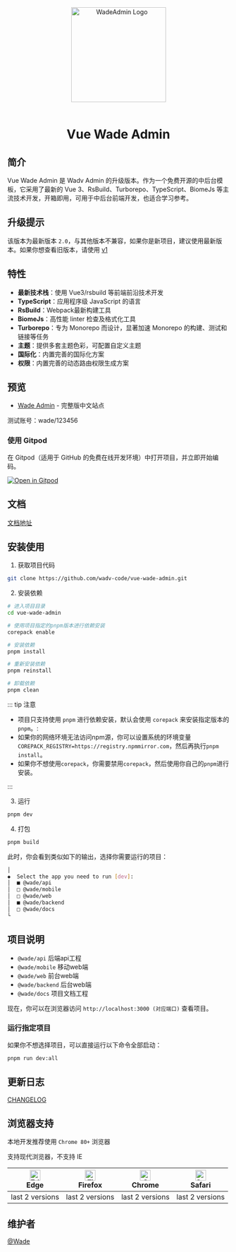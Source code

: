 <div align="center">
  <a href="https://github.com/wadv-code/vue-wade-admin">
    <img alt="WadeAdmin Logo" width="215" src="http://nm.hzwima.com:8100/docs/dog.svg">
  </a>
  <br>
  <br>

<!-- [![license](http://nm.hzwima.com:8100/docs/dog.svg)](LICENSE) -->

  <h1>Vue Wade Admin</h1>
</div>

<!-- [![Quality Gate Status](https://sonarcloud.io/api/project_badges/measure?project=wadejs_vue-wade-admin&metric=alert_status)](https://sonarcloud.io/summary/new_code?id=wadejs_vue-wade-admin) ![codeql](https://github.com/wadejs/vue-wade-admin/actions/workflows/codeql.yml/badge.svg) ![build](https://github.com/wadejs/vue-wade-admin/actions/workflows/build.yml/badge.svg) ![ci](https://github.com/wadejs/vue-wade-admin/actions/workflows/ci.yml/badge.svg) ![deploy](https://github.com/wadejs/vue-wade-admin/actions/workflows/deploy.yml/badge.svg) -->

## 简介

Vue Wade Admin 是 Wadv Admin 的升级版本。作为一个免费开源的中后台模板，它采用了最新的 Vue 3、RsBuild、Turborepo、TypeScript、BiomeJs 等主流技术开发，开箱即用，可用于中后台前端开发，也适合学习参考。

## 升级提示

该版本为最新版本 `2.0`，与其他版本不兼容，如果你是新项目，建议使用最新版本。如果你想查看旧版本，请使用 [v1](https://github.com/wadv-code/wadv-admin)

## 特性

- **最新技术栈**：使用 Vue3/rsbuild 等前端前沿技术开发
- **TypeScript**：应用程序级 JavaScript 的语言
- **RsBuild**：Webpack最新构建工具
- **BiomeJs**：高性能 linter 检查及格式化工具
- **Turborepo**：专为‌ Monorepo 而设计，显著加速 Monorepo 的构建、测试和链接等任务‌
- **主题**：提供多套主题色彩，可配置自定义主题
- **国际化**：内置完善的国际化方案
- **权限**：内置完善的动态路由权限生成方案

## 预览

- [Wade Admin](https://wade.pro/) - 完整版中文站点

测试账号：wade/123456

<!-- <div align="center">
  <img alt="WadeAdmin Logo" width="100%" src="https://anncwb.github.io/anncwb/images/preview1.png">
  <img alt="WadeAdmin Logo" width="100%" src="https://anncwb.github.io/anncwb/images/preview2.png">
  <img alt="WadeAdmin Logo" width="100%" src="https://anncwb.github.io/anncwb/images/preview3.png">
</div> -->

### 使用 Gitpod

在 Gitpod（适用于 GitHub 的免费在线开发环境）中打开项目，并立即开始编码。

[![Open in Gitpod](https://gitpod.io/button/open-in-gitpod.svg)](https://gitpod.io/#https://github.com/wadv-code/vue-wade-admin)

## 文档

[文档地址](https://doc.wade.pro/)

## 安装使用

1. 获取项目代码

```bash
git clone https://github.com/wadv-code/vue-wade-admin.git
```

2. 安装依赖

```bash
# 进入项目目录
cd vue-wade-admin

# 使用项目指定的pnpm版本进行依赖安装
corepack enable

# 安装依赖
pnpm install

# 重新安装依赖
pnpm reinstall

# 卸载依赖
pnpm clean
```

::: tip 注意

- 项目只支持使用 `pnpm` 进行依赖安装，默认会使用 `corepack` 来安装指定版本的 `pnpm`。:
- 如果你的网络环境无法访问npm源，你可以设置系统的环境变量`COREPACK_REGISTRY=https://registry.npmmirror.com`，然后再执行`pnpm install`。
- 如果你不想使用`corepack`，你需要禁用`corepack`，然后使用你自己的`pnpm`进行安装。

:::

3. 运行

```bash
pnpm dev
```

4. 打包

```bash
pnpm build
```

此时，你会看到类似如下的输出，选择你需要运行的项目：

```bash
│
◆  Select the app you need to run [dev]:
│  ■ @wade/api
│  □ @wade/mobile
│  □ @wade/web
│  ■ @wade/backend
│  □ @wade/docs
└
```

## 项目说明

- `@wade/api` 后端api工程
- `@wade/mobile` 移动web端
- `@wade/web` 前台web端
- `@wade/backend` 后台web端
- `@wade/docs` 项目文档工程

现在，你可以在浏览器访问 `http://localhost:3000 (对应端口)` 查看项目。

### 运行指定项目

如果你不想选择项目，可以直接运行以下命令全部启动：

```bash
pnpm run dev:all
```

## 更新日志

[CHANGELOG](https://github.com/wadv-code/vue-wade-admin/releases)

<!-- ## 如何贡献

非常欢迎你的加入！[提一个 Issue](https://github.com/wadv-code/vue-wade-admin/issues/new/choose) 或者提交一个 Pull Request。

**Pull Request 流程：**

1. Fork 代码
2. 创建自己的分支：`git checkout -b feature/xxxx`
3. 提交你的修改：`git commit -am 'feat(function): add xxxxx'`
4. 推送您的分支：`git push origin feature/xxxx`
5. 提交 `pull request` -->

<!-- ## Git 贡献提交规范

参考 [vue](https://github.com/vuejs/vue/blob/dev/.github/COMMIT_CONVENTION.md) 规范 ([Angular](https://github.com/conventional-changelog/conventional-changelog/tree/master/packages/conventional-changelog-angular))

- `feat` 增加新功能
- `fix` 修复问题/BUG
- `style` 代码风格相关无影响运行结果的
- `perf` 优化/性能提升
- `refactor` 重构
- `revert` 撤销修改
- `test` 测试相关
- `docs` 文档/注释
- `chore` 依赖更新/脚手架配置修改等
- `ci` 持续集成
- `types` 类型定义文件更改 -->

## 浏览器支持

本地开发推荐使用 `Chrome 80+` 浏览器

支持现代浏览器，不支持 IE

| [<img src="https://raw.githubusercontent.com/alrra/browser-logos/master/src/edge/edge_48x48.png" alt="Edge" width="24px" height="24px" />](http://godban.github.io/browsers-support-badges/)</br>Edge | [<img src="https://raw.githubusercontent.com/alrra/browser-logos/master/src/firefox/firefox_48x48.png" alt="Firefox" width="24px" height="24px" />](http://godban.github.io/browsers-support-badges/)</br>Firefox | [<img src="https://raw.githubusercontent.com/alrra/browser-logos/master/src/chrome/chrome_48x48.png" alt="Chrome" width="24px" height="24px" />](http://godban.github.io/browsers-support-badges/)</br>Chrome | [<img src="https://raw.githubusercontent.com/alrra/browser-logos/master/src/safari/safari_48x48.png" alt="Safari" width="24px" height="24px" />](http://godban.github.io/browsers-support-badges/)</br>Safari |
| :-: | :-: | :-: | :-: |
| last 2 versions | last 2 versions | last 2 versions | last 2 versions |

## 维护者

[@Wade](https://github.com/wadv-code)

